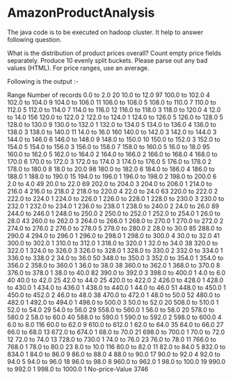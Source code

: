 # AmazonProductAnalysis

The java code is to be executed on hadoop cluster. It help to answer following question.

What is the distribution of product prices overall?  Count empty price fields separately. 
Produce 10 evenly split buckets.  Please parse out any bad values (HTML).  For price ranges, use an average.

Following is the output :-

Range	Number of records
0.0 to 2.0      	20
10.0 to 12.0    	97
100.0 to 102.0  	4
102.0 to 104.0  	9
104.0 to 106.0  	11
106.0 to 108.0  	5
108.0 to 110.0  	7
110.0 to 112.0  	5
112.0 to 114.0  	7
114.0 to 116.0  	12
116.0 to 118.0  	3
118.0 to 120.0  	4
12.0 to 14.0    	156
120.0 to 122.0  	2
122.0 to 124.0  	1
124.0 to 126.0  	5
126.0 to 128.0  	5
128.0 to 130.0  	9
130.0 to 132.0  	1
132.0 to 134.0  	5
134.0 to 136.0  	4
136.0 to 138.0  	3
138.0 to 140.0  	11
14.0 to 16.0    	160
140.0 to 142.0  	3
142.0 to 144.0  	3
144.0 to 146.0  	6
146.0 to 148.0  	9
148.0 to 150.0  	10
150.0 to 152.0  	3
152.0 to 154.0  	5
154.0 to 156.0  	3
156.0 to 158.0  	7
158.0 to 160.0  	5
16.0 to 18.0    	95
160.0 to 162.0  	5
162.0 to 164.0  	2
164.0 to 166.0  	2
166.0 to 168.0  	4
168.0 to 170.0  	6
170.0 to 172.0  	3
172.0 to 174.0  	3
174.0 to 176.0  	5
176.0 to 178.0  	2
178.0 to 180.0  	8
18.0 to 20.0    	98
180.0 to 182.0  	6
184.0 to 186.0  	4
186.0 to 188.0  	1
188.0 to 190.0  	15
194.0 to 196.0  	1
196.0 to 198.0  	2
198.0 to 200.0  	6
2.0 to 4.0      	49
20.0 to 22.0    	69
202.0 to 204.0  	3
204.0 to 206.0  	1
214.0 to 216.0  	4
216.0 to 218.0  	2
218.0 to 220.0  	4
22.0 to 24.0    	63
220.0 to 222.0  	2
222.0 to 224.0  	1
224.0 to 226.0  	1
226.0 to 228.0  	1
228.0 to 230.0  	3
230.0 to 232.0  	1
232.0 to 234.0  	1
236.0 to 238.0  	1
238.0 to 240.0  	2
24.0 to 26.0    	89
244.0 to 246.0  	1
248.0 to 250.0  	2
250.0 to 252.0  	1
252.0 to 254.0  	1
26.0 to 28.0    	43
260.0 to 262.0  	3
264.0 to 266.0  	1
268.0 to 270.0  	1
270.0 to 272.0  	2
274.0 to 276.0  	2
276.0 to 278.0  	5
278.0 to 280.0  	2
28.0 to 30.0    	85
288.0 to 290.0  	4
294.0 to 296.0  	1
296.0 to 298.0  	1
298.0 to 300.0  	4
30.0 to 32.0    	41
300.0 to 302.0  	1
310.0 to 312.0  	1
318.0 to 320.0  	1
32.0 to 34.0    	38
320.0 to 322.0  	1
324.0 to 326.0  	3
326.0 to 328.0  	1
328.0 to 330.0  	2
332.0 to 334.0  	1
336.0 to 338.0  	2
34.0 to 36.0    	50
348.0 to 350.0  	3
352.0 to 354.0  	1
354.0 to 356.0  	2
358.0 to 360.0  	1
36.0 to 38.0    	38
360.0 to 362.0  	1
368.0 to 370.0  	8
376.0 to 378.0  	1
38.0 to 40.0    	82
390.0 to 392.0  	3
398.0 to 400.0  	1
4.0 to 6.0      	40
40.0 to 42.0    	25
42.0 to 44.0    	25
420.0 to 422.0  	2
426.0 to 428.0  	1
428.0 to 430.0  	1
434.0 to 436.0  	1
438.0 to 440.0  	1
44.0 to 46.0    	51
448.0 to 450.0  	1
450.0 to 452.0  	2
46.0 to 48.0    	38
470.0 to 472.0  	1
48.0 to 50.0    	52
480.0 to 482.0  	1
492.0 to 494.0  	1
498.0 to 500.0  	3
50.0 to 52.0    	20
508.0 to 510.0  	1
52.0 to 54.0    	29
54.0 to 56.0    	29
558.0 to 560.0  	1
56.0 to 58.0    	20
578.0 to 580.0  	2
58.0 to 60.0    	40
588.0 to 590.0  	1
590.0 to 592.0  	2
598.0 to 600.0  	4
6.0 to 8.0      	116
60.0 to 62.0    	9
610.0 to 612.0  	1
62.0 to 64.0    	35
64.0 to 66.0    	27
66.0 to 68.0    	13
672.0 to 674.0  	1
68.0 to 70.0    	21
698.0 to 700.0  	1
70.0 to 72.0    	12
72.0 to 74.0    	13
728.0 to 730.0  	1
74.0 to 76.0    	23
76.0 to 78.0    	11
766.0 to 768.0  	1
78.0 to 80.0    	23
8.0 to 10.0     	116
80.0 to 82.0    	11
82.0 to 84.0    	5
832.0 to 834.0  	1
84.0 to 86.0    	9
86.0 to 88.0    	4
88.0 to 90.0    	17
90.0 to 92.0    	4
92.0 to 94.0    	5
94.0 to 96.0    	18
96.0 to 98.0    	8
960.0 to 962.0  	1
98.0 to 100.0   	19
990.0 to 992.0  	1
998.0 to 1000.0 	1
No-price-Value  	3746
